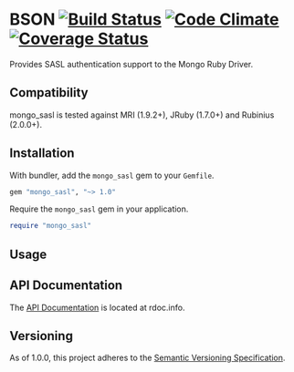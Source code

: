 BSON [![Build Status](https://secure.travis-ci.org/mongodb/sasl-ruby.png?branch=master&.png)](http://travis-ci.org/mongodb/sasl-ruby) [![Code Climate](https://codeclimate.com/github/mongodb/sasl-ruby.png)](https://codeclimate.com/github/mongodb/sasl-ruby) [![Coverage Status](https://coveralls.io/repos/mongodb/sasl-ruby/badge.png?branch=master)](https://coveralls.io/r/mongodb/sasl-ruby?branch=master)
====

Provides SASL authentication support to the Mongo Ruby Driver.

Compatibility
-------------

mongo_sasl is tested against MRI (1.9.2+), JRuby (1.7.0+) and Rubinius (2.0.0+).

Installation
------------

With bundler, add the `mongo_sasl` gem to your `Gemfile`.

```ruby
gem "mongo_sasl", "~> 1.0"
```

Require the `mongo_sasl` gem in your application.

```ruby
require "mongo_sasl"
```

Usage
-----


API Documentation
-----------------

The [API Documentation](http://rdoc.info/github/mongodb/sasl-ruby/master/frames) is
located at rdoc.info.

Versioning
----------

As of 1.0.0, this project adheres to the [Semantic Versioning Specification](http://semver.org/).
